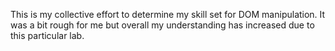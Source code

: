 This is my collective effort to determine my skill set for DOM manipulation.
It was a bit rough for me but overall my understanding has increased due to this
particular lab.